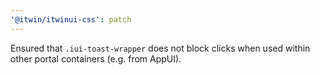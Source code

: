```yaml
---
'@itwin/itwinui-css': patch
---
```


Ensured that `.iui-toast-wrapper` does not block clicks when used within other portal containers (e.g. from AppUI).
